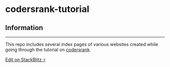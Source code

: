 # codersrank-tutorial

## Information

---

This repo includes several index pages of various websites created while going through the tutorial on [codersrank](https://www.codersrank.io/).

[Edit on StackBlitz ⚡️](https://stackblitz.com/edit/codersrank-tutorial)
